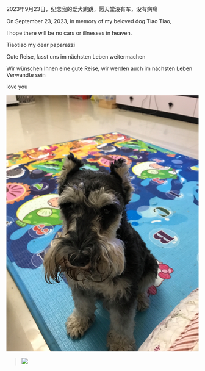 2023年9月23日，纪念我的爱犬跳跳，愿天堂没有车，没有病痛


On September 23, 2023, in memory of my beloved dog Tiao Tiao, 

I hope there will be no cars or illnesses in heaven.

Tiaotiao my dear paparazzi  

Gute Reise, lasst uns im nächsten Leben weitermachen   

Wir wünschen Ihnen eine gute Reise, wir werden auch im nächsten Leben Verwandte sein

love you

 

![](img/home-bg.jpeg)
> ![](https://dunickcoder.github.io/img/home-bg.jpeg)
